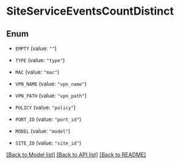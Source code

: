 # SiteServiceEventsCountDistinct

## Enum


* `EMPTY` (value: `""`)

* `TYPE` (value: `"type"`)

* `MAC` (value: `"mac"`)

* `VPN_NAME` (value: `"vpn_name"`)

* `VPN_PATH` (value: `"vpn_path"`)

* `POLICY` (value: `"policy"`)

* `PORT_ID` (value: `"port_id"`)

* `MODEL` (value: `"model"`)

* `SITE_ID` (value: `"site_id"`)


[[Back to Model list]](../README.md#documentation-for-models) [[Back to API list]](../README.md#documentation-for-api-endpoints) [[Back to README]](../README.md)


